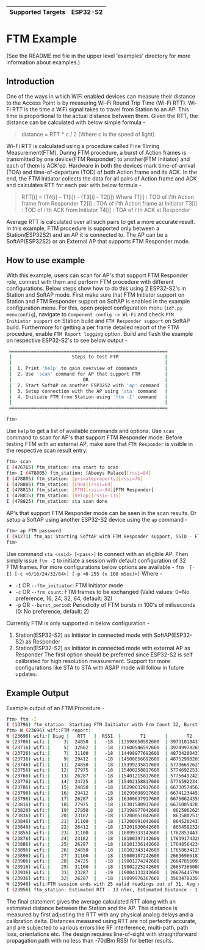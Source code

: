 | Supported Targets | ESP32-S2 |
| ----------------- | -------- |

# FTM Example

(See the README.md file in the upper level 'examples' directory for more information about examples.)

## Introduction
One of the ways in which WiFi enabled devices can measure their distance to the Access Point is by measuring Wi-Fi Round Trip Time (Wi-Fi RTT). Wi-Fi RTT is the time a WiFi signal takes to travel from Station to an AP. This time is proportional to the actual distance between them. Given the RTT, the distance can be calculated with below simple formula -

> distance = RTT * c / 2
> (Where c is the speed of light)

Wi-Fi RTT is calculated using a procedure called Fine Timing Measurement(FTM). During FTM procedure, a burst of Action frames is transmitted by one device(FTM Responder) to another(FTM Initiator) and each of them is ACK'ed. Hardware in both the devices mark time-of-arrival (TOA) and time-of-departure (TOD) of both Action frame and its ACK. In the end, the FTM Initiator collects the data for all pairs of Action frame and ACK and calculates RTT for each pair with below formula -

> RTT[i] = (T4[i] - T1[i]) - (T3[i] - T2[i]) Where
> T1[i] : TOD of i'th Action frame from Responder
> T2[i] : TOA of i'th Action frame at Initiator
> T3[i] : TOD of i'th ACK from Initiator
> T4[i] : TOA of i'th ACK at Responder

Average RTT is calculated over all such pairs to get a more accurate result.
In this example, FTM procedure is supported only between a Station(ESP32S2) and an AP it is connected to. The AP can be a SoftAP(ESP32S2) or an External AP that supports FTM Responder mode.

## How to use example

With this example, users can scan for AP's that support FTM Responder role, connect with them and perform FTM procedure with different configurations. Below steps show how to do this using 2 ESP32-S2's in Station and SoftAP mode.
First make sure that FTM Initiator support on Station and FTM Responder support on SoftAP is enabled in the example configuration menu. For this, open project configuration menu (`idf.py menuconfig`), navigate to `Component config -> Wi-Fi` and check `FTM Initiator support` on Station build and `FTM Responder support` on SoftAP build. Furthermore for getting a per frame detailed report of the FTM procedure, enable `FTM Report logging` option.
Build and flash the example on respective ESP32-S2's to see below output -

```bash
 ==========================================================
 |                      Steps to test FTM                 |
 |                                                        |
 |  1. Print 'help' to gain overview of commands          |
 |  2. Use 'scan' command for AP that support FTM         |
 |                          OR                            |
 |  2. Start SoftAP on another ESP32S2 with 'ap' command  |
 |  3. Setup connection with the AP using 'sta' command   |
 |  4. Initiate FTM from Station using 'ftm -I' command   |
 |                                                        |
 ==========================================================

ftm>
```

Use `help` to get a list of available commands and options. Use `scan` command to scan for AP's that support FTM Responder mode.
Before testing FTM with an external AP, make sure that `FTM Responder` is visible in the respective scan result entry.

```bash
ftm> scan
I (476765) ftm_station: sta start to scan
ftm> I (478805) ftm_station: [Abeeys Palace][rssi=84]
I (478805) ftm_station: [privateproperty][rssi=76]
I (478805) ftm_station: [C904][rssi=69]
I (478815) ftm_station: [FTM][rssi=-94][FTM Responder]
I (478815) ftm_station: [Velop][rssi=-115]
I (478825) ftm_station: sta scan done
```

AP's that support FTM Responder mode can be seen in the scan results. Or setup a SoftAP using another ESP32-S2 device using the `ap` command -

```bash
ftm> ap FTM password
I (91271) ftm_ap: Starting SoftAP with FTM Responder support, SSID - FTM, Password - password
ftm>
```

Use command `sta <ssid> [<pass>]` to connect with an eligible AP. Then simply issue `ftm -I` to initiate a session with default configuration of 32 FTM frames. For more configurations below options are available -
`ftm  [-I] [-c <0/16/24/32/64>] [-p <0-255 (x 100 mSec)>]`
Where -
* `-I` OR `--ftm_initiator`:  FTM Initiator mode
* `-c` OR `--frm_count`: FTM frames to be exchanged (Valid values: 0=No preference, 16, 24, 32, 64, default: 32)
* `-p` OR `--burst_period`: Periodicity of FTM bursts in 100's of miliseconds (0: No preference, default: 2)

Currently FTM is only supported in below configuration -
 1. Station(ESP32-S2) as Initiator in connected mode with SoftAP(ESP32-S2) as Responder
 2. Station(ESP32-S2) as Initiator in connected mode with external AP as Responder
The first option should be preferred since ESP32-S2 is self calibrated for high resolution measurement. Support for more configurations like STA to STA with ASAP mode will follow in future updates.

## Example Output
Example output of an FTM Procedure -

```bash
ftm> ftm -I
I (13796) ftm_station: Starting FTM Initiator with Frm Count 32, Burst Period - 200mSec
ftm> W (23696) wifi:FTM report:
W (23696) wifi:| Diag |   RTT   |  RSSI  |       T1       |       T2       |       T3       |       T4       |
W (23706) wifi:|     3|  24850  |   -18  |13598650592600  | 3973101843750  | 3973205662500  |13598754436200  |
W (23716) wifi:|     5|  32662  |   -18  |13600546592600  | 3974997826562  | 3975101662500  |13600650461200  |
W (23726) wifi:|     7|  31100  |   -18  |14498977692600  | 4873420043750  | 4873523662500  |14499081342450  |
W (23736) wifi:|     9|  29412  |   -18  |14500856692600  | 4875299026562  | 4875402662500  |14500960357950  |
W (23746) wifi:|    11|  24850  |   -18  |15399235817600  | 5773669262500  | 5773785662500  |15399352242450  |
W (23756) wifi:|    12|  27975  |   -18  |15400258817600  | 5774692253125  | 5774796662500  |15400363254950  |
W (23766) wifi:|    13|  26287  |   -18  |15401215817600  | 5775649242187  | 5775753662500  |15401320264200  |
W (23776) wifi:|    14|  24725  |   -18  |15402158817600  | 5776592234375  | 5776696662500  |15402263270450  |
W (23786) wifi:|    15|  24850  |   -18  |16298632917600  | 6673057456250  | 6673173662500  |16298749148700  |
W (23796) wifi:|    16|  29412  |   -18  |16299698917600  | 6674123445312  | 6674227662500  |16299803164200  |
W (23796) wifi:|    17|  26287  |   -18  |16300637917600  | 6675062435937  | 6675166662500  |16300742170450  |
W (23816) wifi:|    18|  27975  |   -18  |16301580917600  | 6676005428125  | 6676109662500  |16301685179950  |
W (23826) wifi:|    19|  27850  |   -18  |17198977042600  |  862506262500  |  862622262500  |17199093070450  |
W (23836) wifi:|    20|  23162  |   -18  |17200051042600  |  863580251562  |  863684262500  |17200155076700  |
W (23846) wifi:|    21|  31100  |   -18  |17200991042600  |  864520243750  |  864624262500  |17201095092450  |
W (23846) wifi:|    22|  26412  |   -18  |17201930042600  |  865459232812  |  865563262500  |17202034098700  |
W (23856) wifi:|    23|  31100  |   -18  |18099333142600  | 1762853443750  | 1762969262500  |18099448992450  |
W (23876) wifi:|    24|  23162  |   -18  |18100397142600  | 1763917432812  | 1764021262500  |18100500995450  |
W (23886) wifi:|    25|  26287  |   -18  |18101336142600  | 1764856423437  | 1764960262500  |18101440007950  |
W (23896) wifi:|    26|  24850  |   -18  |18102343142600  | 1765863412500  | 1765967262500  |18102447017450  |
W (23896) wifi:|    27|  31100  |   -18  |19000187242600  | 2663698618750  | 2663814262500  |19000302917450  |
W (23906) wifi:|    28|  24725  |   -18  |19001274242600  | 2664785609375  | 2664889262500  |19001377920450  |
W (23916) wifi:|    29|  31100  |   -18  |19002225242600  | 2665736600000  | 2665840262500  |19002328936200  |
W (23936) wifi:|    31|  23287  |   -19  |19004133242600  | 2667644579687  | 2667748262500  |19004236948700  |
W (23936) wifi:|    32|  26287  |   -18  |19899976367600  | 3563478835937  | 3563595262500  |19900092820450  |
W (23946) wifi:FTM session ends with 25 valid readings out of 31, Avg raw RTT: 27.232 nSec, Avg RSSI: -18
I (23956) ftm_station: Estimated RTT - 13 nSec, Estimated Distance - 1.95 meters
```

The final statement gives the average calculated RTT along with an estimated distance between the Station and the AP. This distance is measured by first adjusting the RTT with any physical analog delays and a calibration delta. Distances measured using RTT are not perfectly accurate, and are subjected to various errors like RF interference, multi-path, path loss, orientations etc.
The design requires line-of-sight with straightforward propagation path with no less than -70dBm RSSI for better results.
